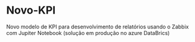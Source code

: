 # Novo-KPI
Novo modelo de KPI para desenvolvimento de relatórios usando o Zabbix com Jupiter Notebook (solução em produção no azure DataBrics)
